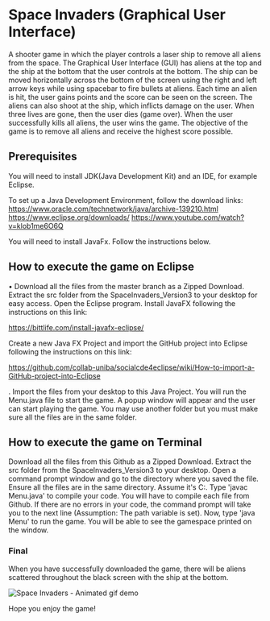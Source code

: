 # Space Invaders (Graphical User Interface) 

A shooter game in which the player controls a laser ship to remove all aliens from the space. The Graphical User Interface (GUI) has aliens at the top and the ship at the bottom that the user controls at the bottom. The ship can be moved horizontally across the bottom of the screen using the right and left arrow keys while using spacebar to fire bullets at aliens. Each time an alien is hit, the user gains points and the score can be seen on the screen. The aliens can also shoot at the ship, which inflicts damage on the user. When three lives are gone, then the user dies (game over). When the user successfully kills all aliens, the user wins the game. The objective of the game is to remove all aliens and receive the highest score possible.

## Prerequisites
You will need to install JDK(Java Development Kit) and an IDE, for example Eclipse.

To set up a Java Development Environment, follow the download links:
https://www.oracle.com/technetwork/java/archive-139210.html
https://www.eclipse.org/downloads/
https://www.youtube.com/watch?v=klob1me6O6Q

You will need to install JavaFx. Follow the instructions below.

## How to execute the game on Eclipse
• Download all the files from the master branch as a Zipped Download. Extract the src folder from the SpaceInvaders_Version3 to your desktop for easy access. Open the Eclipse program. Install JavaFX following the instructions on this link: 

https://bittlife.com/install-javafx-eclipse/

Create a new Java FX Project and import the GitHub project into Eclipse following the instructions on this link: 

https://github.com/collab-uniba/socialcde4eclipse/wiki/How-to-import-a-GitHub-project-into-Eclipse

. Import the files from your desktop to this Java Project. You will run the Menu.java file to start the game. A popup window will appear and the user can start playing the game. You may use another folder but you must make sure all the files are in the same folder. 

## How to execute the game on Terminal
Download all the files from this Github as a Zipped Download. Extract the src folder from the SpaceInvaders_Version3 to your desktop. Open a command prompt window and go to the directory where you saved the file. Ensure all the files are in the same directory. Assume it's C:. Type 'javac Menu.java' to compile your code. You will have to compile each file from Github. If there are no errors in your code, the command prompt will take you to the next line (Assumption: The path variable is set). Now, type 'java Menu' to run the game. You will be able to see the gamespace printed on the window.
 
### Final 
When you have successfully downloaded the game, there will be aliens scattered throughout the black screen with the ship at the bottom.

![Space Invaders - Animated gif demo](Demo3.gif)


Hope you enjoy the game!
